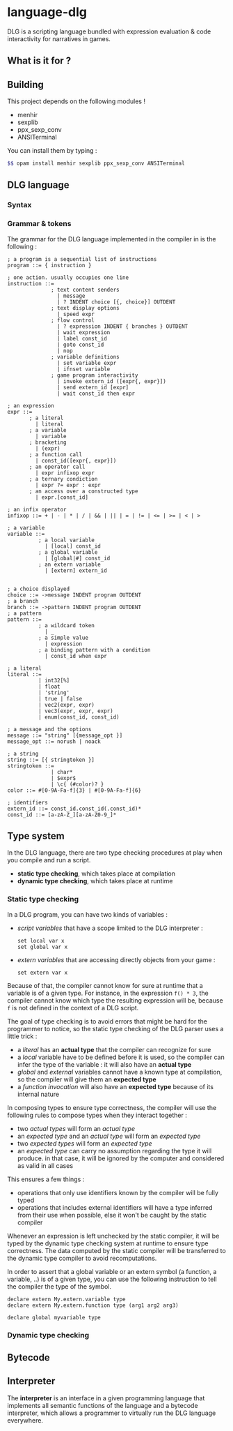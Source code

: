 # language-dlg

DLG is a scripting language bundled with expression evaluation & code interactivity for narratives in games.

## What is it for ?

## Building

This project depends on the following modules !
  * menhir
  * sexplib
  * ppx_sexp_conv
  * ANSITerminal

You can install them by typing :
```bash
$$ opam install menhir sexplib ppx_sexp_conv ANSITerminal
```

## DLG language

### Syntax



### Grammar & tokens

The grammar for the DLG language implemented in the compiler in is the following :

```dlg
; a program is a sequential list of instructions
program ::= { instruction }

; one action. usually occupies one line
instruction ::=
              ; text content senders
                | message
                | ? INDENT choice [{, choice}] OUTDENT
              ; text display options
                | speed expr
              ; flow control
                | ? expression INDENT { branches } OUTDENT
                | wait expression
                | label const_id
                | goto const_id
                | nop
              ; variable definitions
                | set variable expr
                | ifnset variable
              ; game program interactivity
                | invoke extern_id ([expr{, expr}])
                | send extern_id [expr]
                | wait const_id then expr

; an expression
expr ::=
       ; a literal
         | literal
       ; a variable
         | variable
       ; bracketing
         | (expr)
       ; a function call
         | const_id([expr{, expr}])
       ; an operator call
         | expr infixop expr
       ; a ternary condiction
         | expr ?= expr : expr
       ; an access over a constructed type
         | expr.[const_id]

; an infix operator
infixop ::= + | - | * | / | && | || | = | != | <= | >= | < | >

; a variable
variable ::=
          ; a local variable
            | [local] const_id
          ; a global variable
            | [global|#] const_id
          ; an extern variable
            | [extern] extern_id


; a choice displayed
choice ::= ->message INDENT program OUTDENT
; a branch
branch ::= ->pattern INDENT program OUTDENT
; a pattern
pattern ::=
          ; a wildcard token
            | _
          ; a simple value
            | expression
          ; a binding pattern with a condition
            | const_id when expr

; a literal
literal ::=
          | int32[%]
          | float
          | 'string'
          | true | false
          | vec2(expr, expr)
          | vec3(expr, expr, expr)
          | enum(const_id, const_id)

; a message and the options
message ::= "string" [{message_opt }]
message_opt ::= norush | noack

; a string
string ::= [{ stringtoken }]
stringtoken ::=
              | char*
              | $expr$
              | \c{ (#color)? }
color ::= #[0-9A-Fa-f]{3} | #[0-9A-Fa-f]{6}

; identifiers
extern_id ::= const_id.const_id(.const_id)*
const_id ::= [a-zA-Z_][a-zA-Z0-9_]*
```

## Type system

In the DLG language, there are two type checking procedures at play when you compile and run a script.
* **static type checking**, which takes place at compilation
* **dynamic type checking**, which takes place at runtime

### Static type checking

In a DLG program, you can have two kinds of variables :
* *script variables* that have a scope limited to the DLG interpreter :
  ```dlg
  set local var x
  set global var x
  ```
* *extern variables* that are accessing directly objects from your game :
  ```dlg
  set extern var x
  ```

Because of that, the compiler cannot know for sure at runtime that a variable is of a given type. For instance, in the expression `f() * 3`, the compiler cannot know which type the resulting expression will be, because `f` is not defined in the context of a DLG script.

The goal of type checking is to avoid errors that might be hard for the programmer to notice, so the static type checking of the DLG parser uses a little trick :
  * a *literal* has an **actual type** that the compiler can recognize for sure
  * a *local* variable have to be defined before it is used, so the compiler can infer the type of the variable : it will also have an **actual type**
  * *global* and *external* variables cannot have a known type at compilation, so the compiler will give them an **expected type**
  * a *function invocation* will also have an **expected type** because of its internal nature

In composing types to ensure type correctness, the compiler will use the following rules to compose types when they interact together :
  * two *actual types* will form an *actual type*
  * an *expected type* and an *actual type* will form an *expected type*
  * two *expected types* will form an *expected type*
  * an *expected type* can carry no assumption regarding the type it will produce. in that case, it will be ignored by the computer and considered as valid in all cases

This ensures a few things :
  * operations that only use identifiers known by the compiler will be fully typed
  * operations that includes external identifiers will have a type inferred from their use when possible, else it won't be caught by the static compiler

Whenever an expression is left unchecked by the static compiler, it will be typed by the dynamic type checking system at runtime to ensure type correctness. The data computed by the static compiler will be transferred to the dynamic type compiler to avoid recomputations.

In order to assert that a global variable or an extern symbol (a function, a variable, ..) is of a given type, you can use the following instruction to tell the compiler the type of the symbol.
```dlg
declare extern My.extern.variable type
declare extern My.extern.function type (arg1 arg2 arg3)

declare global myvariable type
```

### Dynamic type checking



## Bytecode

## Interpreter

The **interpreter** is an interface in a given programming language that implements all semantic functions of the language and a bytecode interpreter, which allows a programmer to virtually run the DLG language everywhere.
